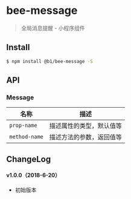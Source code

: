 # bee-message

> 全局消息提醒 - 小程序组件

## Install

``` bash
$ npm install @b1/bee-message -S
```


## API

### Message

| 名称                  | 描述                         |
|----------------------|------------------------------|
|`prop-name`           | 描述属性的类型，默认值等         |
|`method-name`         | 描述方法的参数，返回值等         |

## ChangeLog

#### v1.0.0（2018-6-20）

- 初始版本
